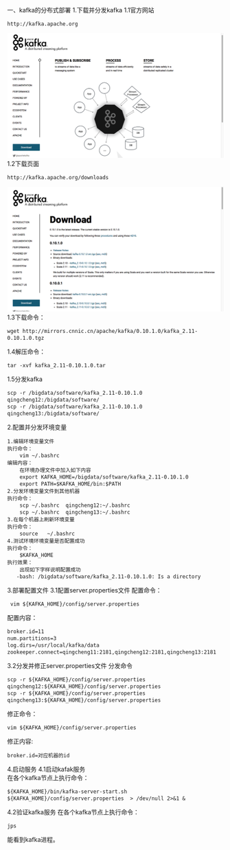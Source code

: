 一、kafka的分布式部署
1.下载并分发kafka
1.1官方网站
```
http://kafka.apache.org
```
![](images/Snip20161118_109.png) 
1.2下载页面
```
http://kafka.apache.org/downloads
```
![](images/Snip20161118_110.png) 
1.3下载命令：
```
wget http://mirrors.cnnic.cn/apache/kafka/0.10.1.0/kafka_2.11-0.10.1.0.tgz
```
1.4解压命令：
```
tar -xvf kafka_2.11-0.10.1.0.tar
```
1.5分发kafka   
```
scp -r /bigdata/software/kafka_2.11-0.10.1.0  qingcheng12:/bigdata/software/
scp -r /bigdata/software/kafka_2.11-0.10.1.0  qingcheng13:/bigdata/software/
```
  
2.配置并分发环境变量
```
1.编辑环境变量文件
执行命令：
    vim ~/.bashrc
编辑内容：
    在环境办理文件中加入如下内容
    export KAFKA_HOME=/bigdata/software/kafka_2.11-0.10.1.0
    export PATH=$KAFKA_HOME/bin:$PATH
2.分发环境变量文件到其他机器
执行命令：
    scp ~/.bashrc  qingcheng12:~/.bashrc
    scp ~/.bashrc  qingcheng13:~/.bashrc
3.在每个机器上刷新环境变量
执行命令：
    source   ~/.bashrc
4.测试环境环境变量是否配置成功 
执行命令：
    $KAFKA_HOME
执行效果：
    出现如下字样说明配置成功
   -bash: /bigdata/software/kafka_2.11-0.10.1.0: Is a directory
```
3.部署配置文件
3.1配置server.properties文件
配置命令：
```
 vim ${KAFKA_HOME}/config/server.properties
```
配置内容：
```
broker.id=11
num.partitions=3
log.dirs=/usr/local/kafka/data
zookeeper.connect=qingcheng11:2181,qingcheng12:2181,qingcheng13:2181
```

3.2分发并修正server.properties文件
分发命令
```
scp -r ${KAFKA_HOME}/config/server.properties qingcheng12:${KAFKA_HOME}/config/server.properties
scp -r ${KAFKA_HOME}/config/server.properties qingcheng13:${KAFKA_HOME}/config/server.properties
```
修正命令：
```
vim ${KAFKA_HOME}/config/server.properties
```

修正内容:
```
broker.id=对应机器的id
```


4.启动服务
4.1启动kafak服务  
在各个kafka节点上执行命令：
```
${KAFKA_HOME}/bin/kafka-server-start.sh ${KAFKA_HOME}/config/server.properties  > /dev/null 2>&1 &
```
4.2验证kafka服务
在各个kafka节点上执行命令：
```
jps
```
能看到kafka进程。



